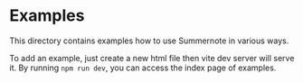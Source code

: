 Examples
========

This directory contains examples how to use Summernote in various ways.

To add an example, just create a new html file then vite dev server will serve it.
By running `npm run dev`, you can access the index page of examples.
